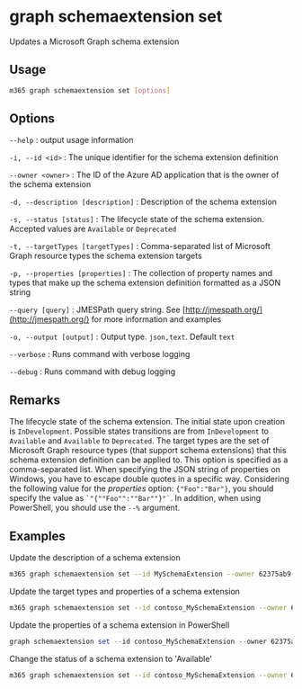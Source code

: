 # graph schemaextension set

Updates a Microsoft Graph schema extension

## Usage

```sh
m365 graph schemaextension set [options]
```

## Options

`--help`
: output usage information

`-i, --id <id>`
: The unique identifier for the schema extension definition

`--owner <owner>`
: The ID of the Azure AD application that is the owner of the schema extension

`-d, --description [description]`
: Description of the schema extension

`-s, --status [status]`
: The lifecycle state of the schema extension. Accepted values are `Available` or `Deprecated`

`-t, --targetTypes [targetTypes]`
: Comma-separated list of Microsoft Graph resource types the schema extension targets

`-p, --properties [properties]`
: The collection of property names and types that make up the schema extension definition formatted as a JSON string

`--query [query]`
: JMESPath query string. See [http://jmespath.org/](http://jmespath.org/) for more information and examples

`-o, --output [output]`
: Output type. `json,text`. Default `text`

`--verbose`
: Runs command with verbose logging

`--debug`
: Runs command with debug logging

## Remarks

The lifecycle state of the schema extension. The initial state upon creation is `InDevelopment`.
Possible states transitions are from `InDevelopment` to `Available` and `Available` to `Deprecated`.
The target types are the set of Microsoft Graph resource types (that support schema extensions) that this schema extension definition can be applied to. This option is specified as a comma-separated list.
When specifying the JSON string of properties on Windows, you have to escape double quotes in a specific way. Considering the following value for the _properties_ option: `{"Foo":"Bar"}`,
you should specify the value as <code>\`"{""Foo"":""Bar""}"\`</code>.
In addition, when using PowerShell, you should use the `--%` argument.

## Examples

 Update the description of a schema extension

```sh
m365 graph schemaextension set --id MySchemaExtension --owner 62375ab9-6b52-47ed-826b-58e47e0e304b --description "My schema extension" 
```

Update the target types and properties of a schema extension

```sh
m365 graph schemaextension set --id contoso_MySchemaExtension --owner 62375ab9-6b52-47ed-826b-58e47e0e304b --targetTypes "Group,User" --properties \`"[{""name"":""myProp1"",""type"":""Integer""},{""name"":""myProp2"",""type"":""String""}]\`
```

Update the properties of a schema extension in PowerShell

```PowerShell
graph schemaextension set --id contoso_MySchemaExtension --owner 62375ab9-6b52-47ed-826b-58e47e0e304b --properties --% \`"[{""name"":""myProp1"",""type"":""Integer""},{""name"":""myProp2"",""type"":""String""}]\`
```

Change the status of a schema extension to 'Available'

```sh
m365 graph schemaextension set --id contoso_MySchemaExtension --owner 62375ab9-6b52-47ed-826b-58e47e0e304b --status Available
```
